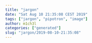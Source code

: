 ```yaml
---
title: "jargon"
date: "Sat Aug 10 21:35:08 CEST 2019"
tags: ["jargon", "pipotron", "image"]
author: m1ch3l
categories: ["generated"]
slug: "jargon/2019-08-10-21:35:08"
---
```




